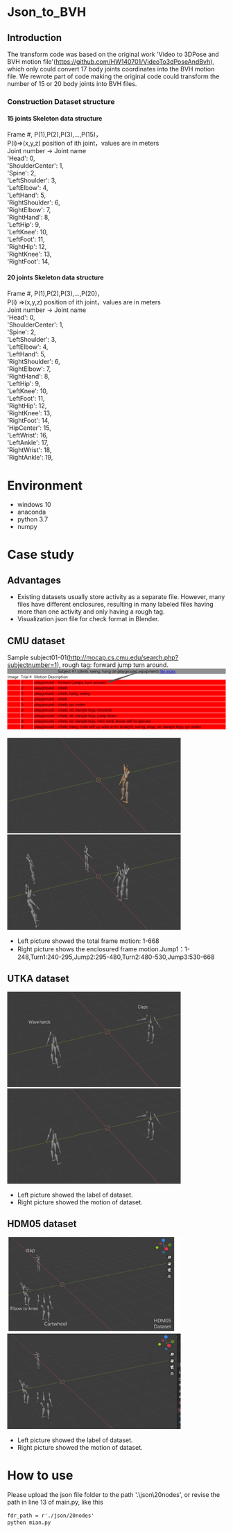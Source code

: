 # Json_to_BVH

## Introduction

The transform code was based on the original work 'Video to 3DPose and BVH motion file'(https://github.com/HW140701/VideoTo3dPoseAndBvh), which only could convert 17 body joints coordinates into the BVH motion file.
We rewrote part of code making the original code could transform the number of 15 or 20 body joints into BVH files.

### Construction Dataset structure
#### 15 joints Skeleton data structure           
Frame #, P(1),P(2),P(3),...,P(15)，<br/>
 P(i)=>(x,y,z) position of ith joint，values are in meters <br/>
Joint number -> Joint name <br/>
            'Head': 0,  <br/>
            'ShoulderCenter': 1, <br/>
            'Spine': 2, <br/>
            'LeftShoulder': 3, <br/>
            'LeftElbow': 4, <br/>
            'LeftHand': 5, <br/>
            'RightShoulder': 6, <br/>
            'RightElbow': 7, <br/>
            'RightHand': 8, <br/>
            'LeftHip': 9, <br/>
            'LeftKnee': 10, <br/>
            'LeftFoot': 11, <br/>
            'RightHip': 12, <br/>
            'RightKnee': 13, <br/>
            'RightFoot': 14, <br/>

#### 20 joints Skeleton data structure   
Frame #, P(1),P(2),P(3),...,P(20)，<br/>
 P(i) =>(x,y,z) position of ith joint，values are in meters <br/>
Joint number -> Joint name <br/>
            'Head': 0,  <br/>
            'ShoulderCenter': 1, <br/>
            'Spine': 2, <br/>
            'LeftShoulder': 3, <br/>
            'LeftElbow': 4, <br/>
            'LeftHand': 5, <br/>
            'RightShoulder': 6, <br/>
            'RightElbow': 7, <br/>
            'RightHand': 8, <br/>
            'LeftHip': 9, <br/>
            'LeftKnee': 10, <br/>
            'LeftFoot': 11, <br/>
            'RightHip': 12, <br/>
            'RightKnee': 13, <br/>
            'RightFoot': 14, <br/>
            'HipCenter': 15, <br/>
            'LeftWrist': 16, <br/>
            'LeftAnkle': 17, <br/>
            'RightWrist': 18, <br/>
            'RightAnkle': 19, <br/>
# Environment
* windows 10
* anaconda 
* python 3.7
* numpy
# Case study
## Advantages 
* Existing datasets usually store activity as a separate file. However, many files have different enclosures, resulting in many labeled files having more than one activity and only having a rough tag.
* Visualization json file for check format in Blender.


## CMU dataset 
Sample subject01-01(http://mocap.cs.cmu.edu/search.php?subjectnumber=1), rough tag: forward jump turn around.
<img src="https://github.com/YUANYUAN2222/GIT_json_to_BVH/blob/main/1638433495(1).jpg" >  

<img src="https://github.com/YUANYUAN2222/GIT_json_to_BVH/blob/main/%E5%9B%BE%E7%89%871.gif" width="400" height="220" >    <img src="https://github.com/YUANYUAN2222/GIT_json_to_BVH/blob/main/%E5%9B%BE%E7%89%872.gif" width="400" height="220"> <br/>
* Left picture showed the total frame motion: 1-668<br/>
* Right picture shows the enclosured frame motion.Jump1：1-248,Turn1:240-295,Jump2:295-480,Turn2:480-530,Jump3:530-668 <br/>

## UTKA dataset 

<img src="https://github.com/YUANYUAN2222/GIT_json_to_BVH/blob/main/%E5%9B%BE%E7%89%8713.png" width="400" height="220" >    <img src="https://github.com/YUANYUAN2222/GIT_json_to_BVH/blob/main/%E5%9B%BE%E7%89%875.gif" width="400" height="220"><br/>
* Left picture showed the label of dataset. <br/>
* Right picture showed the motion of dataset. <br/>

## HDM05 dataset 
<img src="https://github.com/YUANYUAN2222/GIT_json_to_BVH/blob/main/%E5%9B%BE%E7%89%879.png"  width="400" height="220" >    <img src="https://github.com/YUANYUAN2222/GIT_json_to_BVH/blob/main/%E5%9B%BE%E7%89%8710.gif" width="400" height="220"><br/>
* Left picture showed the label of dataset. <br/>
* Right picture showed the motion of dataset. <br/>

# How to use

Please upload the json file folder to the path '.\json\20nodes', or revise the path in line 13 of main.py, like this <br/>
```
fdr_path = r'./json/20nodes'
python mian.py 
```







 


